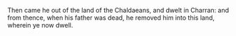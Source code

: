 Then came he out of the land of the Chaldaeans, and dwelt in Charran: and from thence, when his father was dead, he removed him into this land, wherein ye now dwell.

